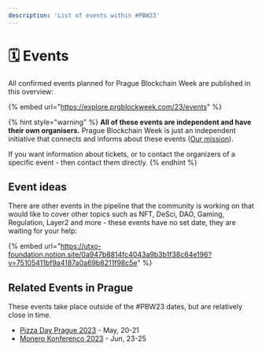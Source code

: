 ```yaml
---
description: 'List of events within #PBW23'
---
```


# 🗓 Events

All confirmed events planned for Prague Blockchain Week are published in this overview:

{% embed url="https://explore.prgblockweek.com/23/events" %}

{% hint style="warning" %}
**All of these events are independent and have their own organisers.** Prague Blockchain Week is just an independent initiative that connects and informs about these events ([Our mission](our-mission/)).

If you want information about tickets, or to contact the organizers of a specific event - then contact them directly.
{% endhint %}

## Event ideas

There are other events in the pipeline that the community is working on that would like to cover other topics such as NFT, DeSci, DAO, Gaming, Regulation, Layer2 and more - these events have no set date, they are waiting for your help:

{% embed url="https://utxo-foundation.notion.site/0a947b8814fc4043a9b3b1f38c64e196?v=75105411bf9a4187a0a69b8211f98c5e" %}

## Related Events in Prague

These events take place outside of the #PBW23 dates, but are relatively close in time.

* [Pizza Day Prague 2023](https://p2p.pizzaday.cz/) - May, 20-21
* [Monero Konferenco 2023](https://monerokon.com/) - Jun, 23-25

